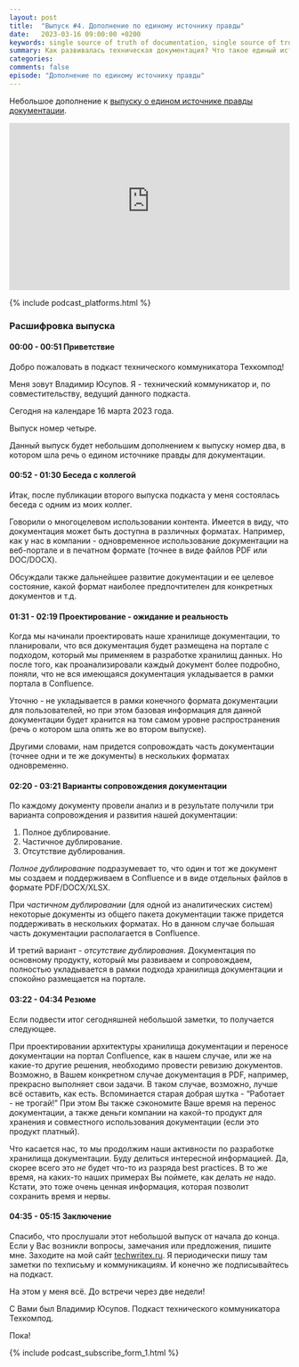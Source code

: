 ```yaml
---
layout: post
title:  "Выпуск #4. Дополнение по единому источнику правды"
date:   2023-03-16 09:00:00 +0200
keywords: single source of truth of documentation, single source of truth, SSOT, единый источник правды, единый источник правды документации, единый источник истины
summary: Как развивалась техническая документация? Что такое единый источник правды? Ответы на эти вопросы в данном выпуске подкаста.
categories: 
comments: false
episode: "Дополнение по единому источнику правды"
---
```


Небольшое дополнение к [выпуску о едином источнике правды документации](https://techcommpod.ru/2023/02/16/vypusk-2-edinyj-istochnik-pravdy/).

<!--more-->

<iframe src="https://techcommpod.s3.eu-north-1.amazonaws.com/pages/episode_004/index.html" height="300px" width="100%" frameborder="no" scrolling="no" seamless></iframe> 

{% include podcast_platforms.html %}

### Расшифровка выпуска

#### 00:00 - 00:51 Приветствие

Добро пожаловать в подкаст технического коммуникатора Техкомпод!

Меня зовут Владимир Юсупов. Я - технический коммуникатор и, по совместительству, ведущий данного подкаста.

Сегодня на календаре 16 марта 2023 года. 

Выпуск номер четыре.

Данный выпуск будет небольшим дополнением к выпуску номер два, в котором шла речь о едином источнике правды для документации.

#### 00:52 - 01:30 Беседа с коллегой

Итак, после публикации второго выпуска подкаста у меня состоялась беседа с одним из моих коллег. 

Говорили о многоцелевом использовании контента. Имеется в виду, что документация может быть доступна в различных форматах. Например, как у нас в компании - одновременное использование документации на веб-портале и в печатном формате (точнее в виде файлов PDF или DOC/DOCX). 

Обсуждали также дальнейшее развитие документации и ее целевое состояние, какой формат наиболее предпочтителен для конкретных документов и т.д. 

#### 01:31 - 02:19 Проектирование - ожидание и реальность

Когда мы начинали проектировать наше хранилище документации, то планировали, что вся документация будет размещена на портале с подходом, который мы применяем в разработке хранилищ данных. Но после того, как проанализировали каждый документ более подробно, поняли, что не вся имеющаяся документация укладывается в рамки портала в Confluence. 

Уточню - не укладывается в рамки конечного формата документации для пользователей, но при этом базовая информация для данной документации будет хранится на том самом уровне распространения (речь о котором шла опять же во втором выпуске). 

Другими словами, нам придется сопровождать часть документации (точнее одни и те же документы) в нескольких форматах одновременно.

#### 02:20 - 03:21 Варианты сопровождения документации

По каждому документу провели анализ и в результате получили три варианта сопровождения и развития нашей документации:

1. Полное дублирование.
2. Частичное дублирование.
3. Отсутствие дублирования.

*Полное дублирование* подразумевает то, что один и тот же документ мы создаем и поддерживаем в Confluence и в виде отдельных файлов в формате PDF/DOCX/XLSX.

При *частичном дублировании* (для одной из аналитических систем) некоторые документы из общего пакета документации также придется поддерживать в нескольких форматах. Но в данном случае большая часть документации располагается в Confluence.

И третий вариант - *отсутствие дублирования*. Документация по основному продукту, который мы развиваем и сопровождаем, полностью укладывается в рамки подхода хранилища документации и спокойно размещается на портале. 

#### 03:22 - 04:34 Резюме

Если подвести итог сегодняшней небольшой заметки, то получается следующее. 

При проектировании архитектуры хранилища документации и переносе документации на портал Confluence, как в нашем случае, или же на какие-то другие решения, необходимо провести ревизию документов. Возможно, в Вашем конкретном случае документация в PDF, например, прекрасно выполняет свои задачи. В таком случае, возможно, лучше всё оставить, как есть. Вспоминается старая добрая шутка - “Работает - не трогай!” При этом Вы также сэкономите Ваше время на перенос документации, а также деньги компании на какой-то продукт для хранения и совместного использования документации (если это продукт платный). 

Что касается нас, то мы продолжим наши активности по разработке хранилища документации. Буду делиться интересной информацией. Да, скорее всего это *не* будет что-то из разряда best practices. В то же время, на каких-то наших примерах Вы поймете, как делать *не* надо. Кстати, это тоже очень ценная информация, которая позволит сохранить время и нервы.

#### 04:35 - 05:15 Заключение

Спасибо, что прослушали этот небольшой выпуск от начала до конца. Если у Вас возникли вопросы, замечания или предложения, пишите мне. Заходите на мой сайт [techwritex.ru](https://techwritex.ru). Я периодически пишу там заметки по техписьму и коммуникациям. И конечно же подписывайтесь на подкаст.

На этом у меня всё. До встречи через две недели!

С Вами был Владимир Юсупов. Подкаст технического коммуникатора Техкомпод. 

Пока!

{% include podcast_subscribe_form_1.html %}